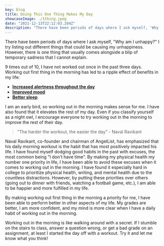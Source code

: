 ```yaml
---
key: blog
title: Doing This One Thing Makes My Day
showcaseImage: ./1thing.jpeg
date: "2021-12-13T22:12:03.284Z"
description: "There have been periods of days where I ask myself, 'Why am I unhappy?' I try listing out different things that could be causing my unhappiness. However, there is one thing that usually comes alongside a blip of temporary sadness that I cannot explain."
---
```


There have been periods of days where I ask myself, "Why am I unhappy?" I try listing out different things that could be causing my unhappiness. However, there is one thing that usually comes alongside a blip of temporary sadness that I cannot explain.

9 times out of 10, I have not worked out once in the past three days. Working out first thing in the morning has led to a ripple effect of benefits in my life:

- **[Increased alertness throughout the day](https://www.hopkinsmedicine.org/health/wellness-and-prevention/exercising-for-better-sleep#:~:text=%E2%80%9CThe%20effect%20of%20exercise%20in,decline%20helps%20to%20facilitate%20sleepiness.)**
- **[Improved mood](https://pubmed.ncbi.nlm.nih.gov/26917992/)**
- **[Better sleep](https://pubmed.ncbi.nlm.nih.gov/25596964/)**

I am an early bird, so working out in the morning makes sense for me. I have also found that it elevates the rest of my day. Even if you classify yourself as a night owl, I encourage everyone to try working out in the morning to improve the rest of their day.

> "The harder the workout, the easier the day" - Naval Ravikant

Naval Ravikant, co-founder and chairman of AngelList, has emphasized that his daily morning workout is the habit that has most positively impacted his life. I have found myself dodging good habits in the past with excuses, the most common being "I don't have time". By making my physical health my number one priority in life, I have been able to avoid these excuses when it comes to working out in the morning. I have found it especially hard in college to prioritize physical health, writing, and mental health due to the countless distractions. However, by putting these priorities over others (going out to dinner with friends, watching a football game, etc.), I am able to be happier and more fulfilled in my life.

By making working out first thing in the morning a priority for me, I have been able to perform better in other aspects of my life. My grades are better, I am more confident, and my mind is more clear when I have a daily habit of working out in the morning.

Working out in the morning is like walking around with a secret. If I stumble on the stairs to class, answer a question wrong, or get a bad grade on an assignment, at least I started the day off with a workout. Try it and let me know what you think!